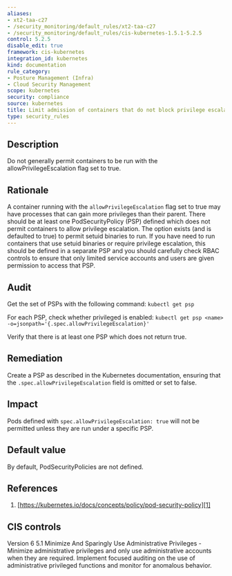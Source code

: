 ```yaml
---
aliases:
- xt2-taa-c27
- /security_monitoring/default_rules/xt2-taa-c27
- /security_monitoring/default_rules/cis-kubernetes-1.5.1-5.2.5
control: 5.2.5
disable_edit: true
framework: cis-kubernetes
integration_id: kubernetes
kind: documentation
rule_category:
- Posture Management (Infra)
- Cloud Security Management
scope: kubernetes
security: compliance
source: kubernetes
title: Limit admission of containers that do not block privilege escalation
type: security_rules
---
```


## Description

Do not generally permit containers to be run with the allowPrivilegeEscalation flag set to true.

## Rationale

A container running with the `allowPrivilegeEscalation` flag set to true may have processes that can gain more privileges than their parent. There should be at least one PodSecurityPolicy (PSP) defined which does not permit containers to allow privilege escalation. The option exists (and is defaulted to true) to permit setuid binaries to run. If you have need to run containers that use setuid binaries or require privilege escalation, this should be defined in a separate PSP and you should carefully check RBAC controls to ensure that only limited service accounts and users are given permission to access that PSP.

## Audit

Get the set of PSPs with the following command: `kubectl get psp`

For each PSP, check whether privileged is enabled: `kubectl get psp <name> -o=jsonpath='{.spec.allowPrivilegeEscalation}'`

Verify that there is at least one PSP which does not return true.

## Remediation

Create a PSP as described in the Kubernetes documentation, ensuring that the `.spec.allowPrivilegeEscalation` field is omitted or set to false.

## Impact

Pods defined with `spec.allowPrivilegeEscalation: true` will not be permitted unless they are run under a specific PSP.

## Default value

By default, PodSecurityPolicies are not defined.

## References

1. [https://kubernetes.io/docs/concepts/policy/pod-security-policy][1]

## CIS controls

Version 6 5.1 Minimize And Sparingly Use Administrative Privileges - Minimize administrative privileges and only use administrative accounts when they are required. Implement focused auditing on the use of administrative privileged functions and monitor for anomalous behavior.

[1]: https://kubernetes.io/docs/concepts/policy/pod-security-policy

